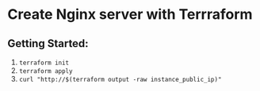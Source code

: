 # Create Nginx server with Terrraform
## Getting Started:

1. `terraform init`
2. `terraform apply`
3. `curl "http://$(terraform output -raw instance_public_ip)"`
